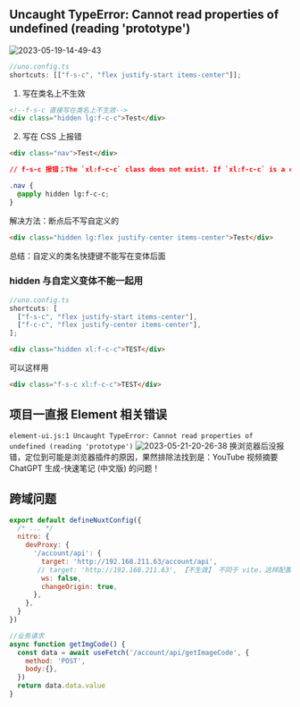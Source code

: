 ## Uncaught TypeError: Cannot read properties of undefined (reading 'prototype')

![2023-05-19-14-49-43](https://zerdocs.oss-cn-shanghai.aliyuncs.com/interview/2023-05-19-14-49-43.png)

```js
//uno.config.ts
shortcuts: [["f-s-c", "flex justify-start items-center"]];
```

1. 写在类名上不生效

```html
<!--f-s-c 直接写在类名上不生效-->
<div class="hidden lg:f-c-c">Test</div>
```

2. 写在 CSS 上报错

```html
<div class="nav">Test</div>
```

```css
// f-s-c 报错；The `xl:f-c-c` class does not exist. If `xl:f-c-c` is a custom class, make sure it is defined within a `@layer` directive.

.nav {
  @apply hidden lg:f-c-c;
}
```

解决方法：断点后不写自定义的

```html
<div class="hidden lg:flex justify-center items-center">Test</div>
```

总结：自定义的类名快捷键不能写在变体后面

### hidden 与自定义变体不能一起用

```ts
//uno.config.ts
shortcuts: [
  ["f-s-c", "flex justify-start items-center"],
  ["f-c-c", "flex justify-center items-center"],
];
```

```html
<div class="hidden xl:f-c-c">TEST</div>
```

可以这样用

```html
<div class="f-s-c xl:f-c-c">TEST</div>
```

## 项目一直报 Element 相关错误

`element-ui.js:1 Uncaught TypeError: Cannot read properties of undefined (reading 'prototype')`
![2023-05-21-20-26-38](https://zerdocs.oss-cn-shanghai.aliyuncs.com/interview/2023-05-21-20-26-38.png)
换浏览器后没报错，定位到可能是浏览器插件的原因，果然排除法找到是：YouTube 视频摘要 ChatGPT 生成-快速笔记 (中文版) 的问题！

## 跨域问题

```js
export default defineNuxtConfig({
  /* ... */
  nitro: {
    devProxy: {
      '/account/api': {
        target: 'http://192.168.211.63/account/api',
       // target: 'http://192.168.211.63', 【不生效】 不同于 vite，这样配置到达 nginx 是 '/'
        ws: false,
        changeOrigin: true,
      },
    },
  }
})
```

```js
//业务请求
async function getImgCode() {
  const data = await useFetch('/account/api/getImageCode', {
    method: 'POST',
    body:{},
  })
  return data.data.value
}
```
